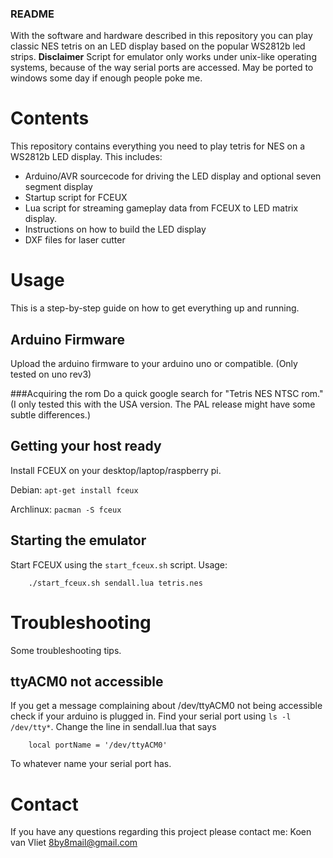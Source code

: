 ﻿### README
With the software and hardware described in this repository you can play classic NES tetris on an LED display based on the popular WS2812b led strips.
__Disclaimer__ Script for emulator only works under unix-like operating systems, because of the way serial ports are accessed. May be ported to windows some day if enough people poke me.

# Contents
This repository contains everything you need to play tetris for NES on a WS2812b LED display. This includes:

- Arduino/AVR sourcecode for driving the LED display and optional seven segment display
- Startup script for FCEUX
- Lua script for streaming gameplay data from FCEUX to LED matrix display.
- Instructions on how to build the LED display
- DXF files for laser cutter


# Usage
This is a step-by-step guide on how to get everything up and running.

## Arduino Firmware
Upload the arduino firmware to your arduino uno or compatible. (Only tested on uno rev3)

###Acquiring the rom
Do a quick google search for "Tetris NES NTSC rom." (I only tested this with the USA version. The PAL release might have some subtle differences.)

## Getting your host ready
Install FCEUX on your desktop/laptop/raspberry pi.

Debian:
`apt-get install fceux`

Archlinux:
`pacman -S fceux` 

## Starting the emulator
Start FCEUX using the `start_fceux.sh` script.
Usage:
```
	./start_fceux.sh sendall.lua tetris.nes
```

# Troubleshooting
Some troubleshooting tips.

## ttyACM0 not accessible
If you get a message complaining about /dev/ttyACM0 not being accessible check if your arduino is plugged in.
Find your serial port using `ls -l /dev/tty*`. Change the line in sendall.lua that says
```
	local portName = '/dev/ttyACM0'
```
To whatever name your serial port has.

# Contact
If you have any questions regarding this project please contact me:
Koen van Vliet <8by8mail@gmail.com>

